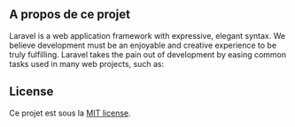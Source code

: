 
## A propos de ce projet

Laravel is a web application framework with expressive, elegant syntax. We believe development must be an enjoyable and creative experience to be truly fulfilling. Laravel takes the pain out of development by easing common tasks used in many web projects, such as:



## License

Ce projet est sous la [MIT license](https://opensource.org/licenses/MIT).
